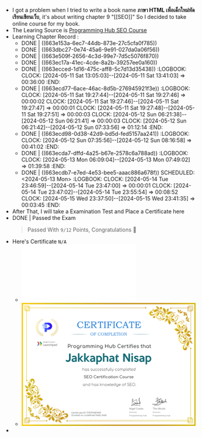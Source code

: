 - I got a problem when I tried to write a book name **ภาษา HTML เพื่อเด็กใหม่หัดเรียนเขียนเว็บ**, it's about writing chapter 9  "[[SEO]]"  So I decided to take online course for my book.
- The Learing Source is [Programming Hub SEO Course](https://programminghub.io/coursedetail/programming/learn/SEO/70)
- Learning Chapter Record :
	- DONE | ((663e153a-6ec7-44db-873e-27c5cfa0f785))
	- DONE | ((663dbc27-0e74-45a6-9e91-027da0a06f56))
	- DONE | ((663e509f-2656-4c3d-99e7-7d5c5076f870))
	- DONE | ((663ec17a-41ec-4cde-8a2b-39257ee0a160))
	- DONE | ((663ecced-1d16-475c-aff8-5c7d13d35438))
	  :LOGBOOK:
	  CLOCK: [2024-05-11 Sat 13:05:03]--[2024-05-11 Sat 13:41:03] =>  00:36:00
	  :END:
	- DONE | ((663ecd77-6ace-46ac-8d5b-276945921f3e))
	  :LOGBOOK:
	  CLOCK: [2024-05-11 Sat 19:27:44]--[2024-05-11 Sat 19:27:46] =>  00:00:02
	  CLOCK: [2024-05-11 Sat 19:27:46]--[2024-05-11 Sat 19:27:47] =>  00:00:01
	  CLOCK: [2024-05-11 Sat 19:27:48]--[2024-05-11 Sat 19:27:51] =>  00:00:03
	  CLOCK: [2024-05-12 Sun 06:21:38]--[2024-05-12 Sun 06:21:41] =>  00:00:03
	  CLOCK: [2024-05-12 Sun 06:21:42]--[2024-05-12 Sun 07:33:56] =>  01:12:14
	  :END:
	- DONE | ((663ecd98-0d38-42d9-bd5d-fed5157aa241))
	  :LOGBOOK:
	  CLOCK: [2024-05-12 Sun 07:35:56]--[2024-05-12 Sun 08:16:58] =>  00:41:02
	  :END:
	- DONE | ((663ecda7-dffd-4a25-b67e-2578c6a788ad))
	  :LOGBOOK:
	  CLOCK: [2024-05-13 Mon 06:09:04]--[2024-05-13 Mon 07:49:02] =>  01:39:58
	  :END:
	- DONE | ((663ecdb7-e7ed-4e53-bee5-aaac886a678f))
	  SCHEDULED: <2024-05-13 Mon>
	  :LOGBOOK:
	  CLOCK: [2024-05-14 Tue 23:46:59]--[2024-05-14 Tue 23:47:00] =>  00:00:01
	  CLOCK: [2024-05-14 Tue 23:47:02]--[2024-05-14 Tue 23:55:54] =>  00:08:52
	  CLOCK: [2024-05-15 Wed 23:37:50]--[2024-05-15 Wed 23:41:35] =>  00:03:45
	  :END:
- After That, I will take a Examination Test and Place a Certificate here
- DONE | Passed the Exam
  > Passed With `9/12` Points, Congratulations 🎉
- Here's Certificate `N/A`
	- ![ProgrammingHub_SEO.pdf](../assets/ProgrammingHub_SEO_1715792305656_0.pdf)
	- ![PH_SEO.png](../assets/PH_SEO_1715792416818_0.png)
-